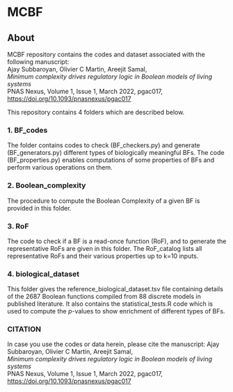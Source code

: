 # MCBF

## About
MCBF repository contains the codes and dataset associated with the following manuscript:<br/>
Ajay Subbaroyan, Olivier C Martin, Areejit Samal, <br/> *Minimum complexity drives regulatory logic in Boolean models of living systems*<br/> PNAS Nexus, Volume 1, Issue 1, March 2022, pgac017, https://doi.org/10.1093/pnasnexus/pgac017 <br/>

This repository contains 4 folders which are described below.

### 1. BF_codes 
The folder contains codes to check (BF_checkers.py) and generate (BF_generators.py) different types of biologically meaningful BFs. The code (BF_properties.py) enables computations of some properties of BFs and perform various operations on them. 

### 2. Boolean_complexity
The procedure to compute the Boolean Complexity of a given BF is provided in this folder. 

### 3. RoF
The code to check if a BF is a read-once function (RoF), and to generate the representative RoFs are given in this folder. The RoF_catalog lists all representative RoFs and their various properties up to k=10 inputs. 

### 4. biological_dataset
This folder gives the reference_biological_dataset.tsv file containing details of the 2687 Boolean functions compiled from 88 discrete models in published literature. It also contains the statistical_tests.R code which is used to compute the *p*-values to show enrichment of different types of BFs.


### CITATION
In case you use the codes or data herein, please cite the manuscript:
Ajay Subbaroyan, Olivier C Martin, Areejit Samal, <br/> *Minimum complexity drives regulatory logic in Boolean models of living systems* <br/> PNAS Nexus, Volume 1, Issue 1, March 2022, pgac017, https://doi.org/10.1093/pnasnexus/pgac017
